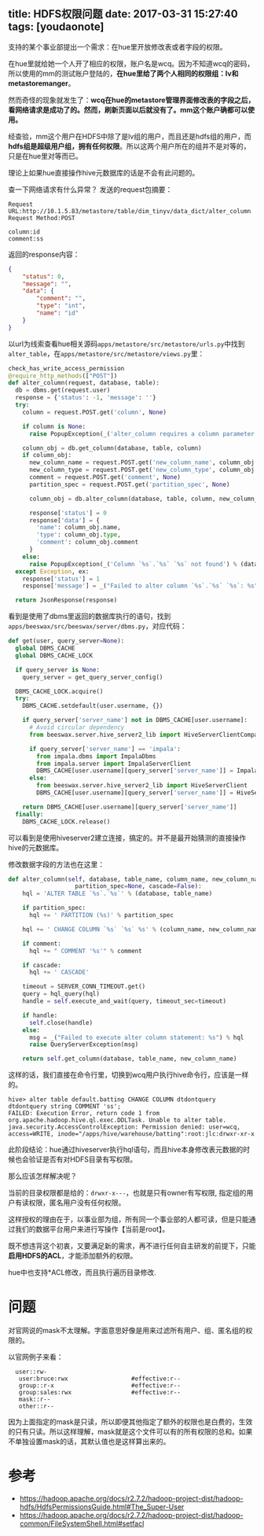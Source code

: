 
title: HDFS权限问题
date: 2017-03-31 15:27:40
tags: [youdaonote]
---

支持的某个事业部提出一个需求：在hue里开放修改表或者字段的权限。


在hue里就给她一个人开了相应的权限，账户名是wcq。因为不知道wcq的密码，所以使用的mm的测试账户登陆的，**在hue里给了两个人相同的权限组：lv和metastoremanger**。

然而奇怪的现象就发生了：**wcq在hue的metastore管理界面修改表的字段之后，看网络请求是成功了的。然而，刷新页面以后就没有了。mm这个账户确都可以使用。**



经查验，mm这个用户在HDFS中除了是lv组的用户，而且还是hdfs组的用户，而**hdfs组是超级用户组，拥有任何权限**。所以这两个用户所在的组并不是对等的，只是在hue里对等而已。


理论上如果hue直接操作hive元数据库的话是不会有此问题的。

查一下网络请求有什么异常？
发送的request包摘要：
```
Request URL:http://10.1.5.83/metastore/table/dim_tinyv/data_dict/alter_column
Request Method:POST

column:id
comment:ss
```

返回的response内容：
```json
{
    "status": 0,
    "message": "",
    "data": {
        "comment": "",
        "type": "int",
        "name": "id"
    }
}
```



以url为线索查看hue相关源码`apps/metastore/src/metastore/urls.py`中找到`alter_table`，在`apps/metastore/src/metastore/views.py`里：

```py
check_has_write_access_permission
@require_http_methods(["POST"])
def alter_column(request, database, table):
  db = dbms.get(request.user)
  response = {'status': -1, 'message': ''}
  try:
    column = request.POST.get('column', None)

    if column is None:
      raise PopupException(_('alter_column requires a column parameter'))

    column_obj = db.get_column(database, table, column)
    if column_obj:
      new_column_name = request.POST.get('new_column_name', column_obj.name)
      new_column_type = request.POST.get('new_column_type', column_obj.type)
      comment = request.POST.get('comment', None)
      partition_spec = request.POST.get('partition_spec', None)

      column_obj = db.alter_column(database, table, column, new_column_name, new_column_type, comment=comment, partition_spec=partition_spec)

      response['status'] = 0
      response['data'] = {
        'name': column_obj.name,
        'type': column_obj.type,
        'comment': column_obj.comment
      }
    else:
      raise PopupException(_('Column `%s`.`%s` `%s` not found') % (database, table, column))
  except Exception, ex:
    response['status'] = 1
    response['message'] = _("Failed to alter column `%s`.`%s` `%s`: %s") % (database, table, column, str(ex))

  return JsonResponse(response)
```

看到是使用了dbms里返回的数据库执行的语句，找到`apps/beeswax/src/beeswax/server/dbms.py`，对应代码：
```py
def get(user, query_server=None):
  global DBMS_CACHE
  global DBMS_CACHE_LOCK

  if query_server is None:
    query_server = get_query_server_config()

  DBMS_CACHE_LOCK.acquire()
  try:
    DBMS_CACHE.setdefault(user.username, {})

    if query_server['server_name'] not in DBMS_CACHE[user.username]:
      # Avoid circular dependency
      from beeswax.server.hive_server2_lib import HiveServerClientCompatible

      if query_server['server_name'] == 'impala':
        from impala.dbms import ImpalaDbms
        from impala.server import ImpalaServerClient
        DBMS_CACHE[user.username][query_server['server_name']] = ImpalaDbms(HiveServerClientCompatible(ImpalaServerClient(query_server, user)), QueryHistory.SERVER_TYPE[1][0])
      else:
        from beeswax.server.hive_server2_lib import HiveServerClient
        DBMS_CACHE[user.username][query_server['server_name']] = HiveServer2Dbms(HiveServerClientCompatible(HiveServerClient(query_server, user)), QueryHistory.SERVER_TYPE[1][0])

    return DBMS_CACHE[user.username][query_server['server_name']]
  finally:
    DBMS_CACHE_LOCK.release()
```

可以看到是使用hiveserver2建立连接，搞定的。并不是最开始猜测的直接操作hive的元数据库。

修改数据字段的方法也在这里：
```py
def alter_column(self, database, table_name, column_name, new_column_name, column_type, comment=None,
                   partition_spec=None, cascade=False):
    hql = 'ALTER TABLE `%s`.`%s`' % (database, table_name)

    if partition_spec:
      hql += ' PARTITION (%s)' % partition_spec

    hql += ' CHANGE COLUMN `%s` `%s` %s' % (column_name, new_column_name, column_type.upper())

    if comment:
      hql += " COMMENT '%s'" % comment

    if cascade:
      hql += ' CASCADE'

    timeout = SERVER_CONN_TIMEOUT.get()
    query = hql_query(hql)
    handle = self.execute_and_wait(query, timeout_sec=timeout)

    if handle:
      self.close(handle)
    else:
      msg = _("Failed to execute alter column statement: %s") % hql
      raise QueryServerException(msg)

    return self.get_column(database, table_name, new_column_name)

```

这样的话，我们直接在命令行里，切换到wcq用户执行hive命令行，应该是一样的。
```
hive> alter table default.batting CHANGE COLUMN dtdontquery dtdontquery string COMMENT 'ss';
FAILED: Execution Error, return code 1 from org.apache.hadoop.hive.ql.exec.DDLTask. Unable to alter table. java.security.AccessControlException: Permission denied: user=wcq, access=WRITE, inode="/apps/hive/warehouse/batting":root:jlc:drwxr-xr-x

```

此阶段结论：hue通过hiveserver执行hql语句，而且hive本身修改表元数据的时候也会验证是否有对HDFS目录有写权限。

那么应该怎样解决呢？

当前的目录权限都是给的：`drwxr-x---`，也就是只有owner有写权限, 指定组的用户有读权限，匿名用户没有任何权限。

这样授权的理由在于，以事业部为组，所有同一个事业部的人都可读，但是只能通过我们的数据平台用户来进行写操作【当前是root】。


既不想违背这个初衷，又要满足新的需求，再不进行任何自主研发的前提下，只能**启用HDFS的ACL**，才能添加额外的权限。

hue中也支持*ACL修改，而且执行遍历目录修改.


问题
=
对官网说的mask不太理解。字面意思好像是用来过滤所有用户、组、匿名组的权限的。

以官网例子来看：
```
  user::rw-
   user:bruce:rwx                  #effective:r--
   group::r-x                      #effective:r--
   group:sales:rwx                 #effective:r--
   mask::r--
   other::r--
```
因为上面指定的mask是只读，所以即便其他指定了额外的权限也是白费的，生效的只有只读。所以这样理解，mask就是这个文件可以有的所有权限的总和。如果不单独设置mask的话，其默认值也是这样算出来的。

参考
=
- https://hadoop.apache.org/docs/r2.7.2/hadoop-project-dist/hadoop-hdfs/HdfsPermissionsGuide.html#The_Super-User
- https://hadoop.apache.org/docs/r2.7.2/hadoop-project-dist/hadoop-common/FileSystemShell.html#setfacl
